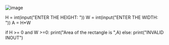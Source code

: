 ![image](https://github.com/user-attachments/assets/d5f5ac58-4c30-48a2-9764-d224af01ac0d)



H = int(input("ENTER THE HEIGHT: "))
W = int(input("ENTER THE WIDTH: "))
A = H*W

if H >= 0 and W >=0:
    print("Area of the rectangle is ",A)
else:
    print("INVALID INOUT")
